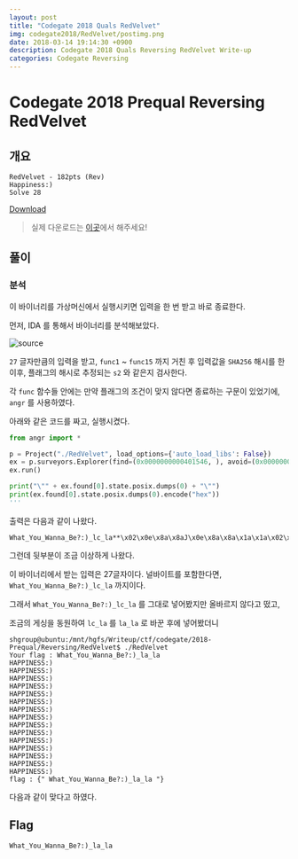 ```yaml
---
layout: post
title: "Codegate 2018 Quals RedVelvet"
img: codegate2018/RedVelvet/postimg.png
date: 2018-03-14 19:14:30 +0900
description: Codegate 2018 Quals Reversing RedVelvet Write-up
categories: Codegate Reversing
---
```

# Codegate 2018 Prequal Reversing RedVelvet

## 개요

```
RedVelvet - 182pts (Rev)
Happiness:)
Solve 28
```

[Download](https://s3.ap-northeast-2.amazonaws.com/codegate2018/afbea1c0a463d63cd6f00389a3b2fe88)

> 실제 다운로드는 [이곳](https://github.com/sunghun7511/Writeup/blob/master/ctf/codegate/2018-Prequal/Reversing/RedVelvet/afbea1c0a463d63cd6f00389a3b2fe88)에서 해주세요!

## 풀이

### 분석

이 바이너리를 가상머신에서 실행시키면 입력을 한 번 받고 바로 종료한다.

먼저, IDA 를 통해서 바이너리를 분석해보았다.

![source](https://github.com/sunghun7511/Writeup/raw/master/ctf/codegate/2018-Prequal/Reversing/RedVelvet/source.PNG)

`27` 글자만큼의 입력을 받고, `func1` ~ `func15` 까지 거친 후 입력값을 `SHA256` 해시를 한 이후, 플래그의 해시로 추정되는 `s2` 와 같은지 검사한다.

각 `func` 함수들 안에는 만약 플래그의 조건이 맞지 않다면 종료하는 구문이 있었기에, `angr` 를 사용하였다.

아래와 같은 코드를 짜고, 실행시켰다.

```python
from angr import *

p = Project("./RedVelvet", load_options={'auto_load_libs': False})
ex = p.surveyors.Explorer(find=(0x0000000000401546, ), avoid=(0x00000000004007D0,))
ex.run()

print("\"" + ex.found[0].state.posix.dumps(0) + "\"")
print(ex.found[0].state.posix.dumps(0).encode("hex"))
'''
```

출력은 다음과 같이 나왔다.

```
What_You_Wanna_Be?:)_lc_la**\x02\x0e\x8a\x8aJ\x0e\x8a\x8a\x1a\x1a\x02\x08\x0e*JJ\x8a*\x0e\n\x8a*JJ\x02\x02J\x8a\x0b\x8a*\x08\x00
```

그런데 뒷부분이 조금 이상하게 나왔다.

이 바이너리에서 받는 입력은 27글자이다. 널바이트를 포함한다면, `What_You_Wanna_Be?:)_lc_la` 까지이다.

그래서 `What_You_Wanna_Be?:)_lc_la` 를 그대로 넣어봤지만 올바르지 않다고 떴고,

조금의 게싱을 동원하여 `lc_la` 를 `la_la` 로 바꾼 후에 넣어봤더니

```
shgroup@ubuntu:/mnt/hgfs/Writeup/ctf/codegate/2018-Prequal/Reversing/RedVelvet$ ./RedVelvet
Your flag : What_You_Wanna_Be?:)_la_la
HAPPINESS:)
HAPPINESS:)
HAPPINESS:)
HAPPINESS:)
HAPPINESS:)
HAPPINESS:)
HAPPINESS:)
HAPPINESS:)
HAPPINESS:)
HAPPINESS:)
HAPPINESS:)
HAPPINESS:)
HAPPINESS:)
HAPPINESS:)
HAPPINESS:)
flag : {" What_You_Wanna_Be?:)_la_la "}
```

다음과 같이 맞다고 하였다.

## Flag

`What_You_Wanna_Be?:)_la_la`